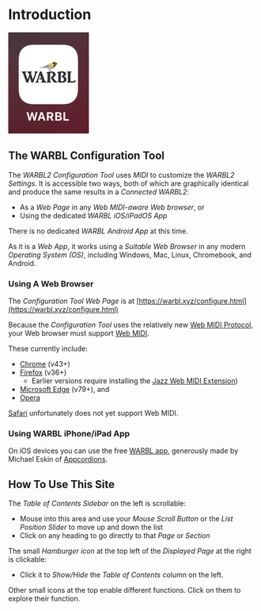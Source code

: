 # Introduction

![WARBL Icon](images/WARBL_Icon.png)

## The WARBL Configuration Tool

The *WARBL2 Configuration Tool* uses *MIDI* to customize the *WARBL2 Settings*. It is accessible two ways, both of which are graphically identical and produce the same results in a *Connected WARBL2*: 

* As a *Web Page* in any *Web MIDI-aware Web browser*, or
* Using the dedicated *WARBL iOS/iPadOS App*

There is no dedicated *WARBL Android App* at this time.

As it is a *Web App*, it works using a *Suitable Web Browser* in any modern *Operating System (OS)*, including Windows, Mac, Linux, Chromebook, and Android.

### Using A Web Browser

The *Configuration Tool Web Page* is at [https://warbl.xyz/configure.html](https://warbl.xyz/configure.html)

Because the *Configuration Tool* uses the relatively new [Web MIDI Protocol](https://midi.org/about-web-midi), your Web browser must support [Web MIDI](https://learn.adafruit.com/web-ble-midi/web-midi).

These currently include:

* [Chrome](https://www.google.com/chrome/index.html) (v43+)
* [Firefox](https://www.mozilla.org/en-US/firefox/new/) (v36+)
  * Earlier versions require installing the [Jazz Web MIDI Extension](https://addons.mozilla.org/en-CA/firefox/addon/web-midi-api/))
* [Microsoft Edge](https://www.microsoft.com/en-us/edge/download?form=MA13FJ) (v79+), and
* [Opera](https://www.opera.com/)

[Safari](https://www.apple.com/safari/) unfortunately does not yet support Web MIDI.

### Using WARBL iPhone/iPad App

On iOS devices you can use the free [WARBL app](https://apps.apple.com/de/app/warbl-configuration-tool/id1445377915?l), generously made by Michael Eskin of [Appcordions](https://appcordions.com/).

## How To Use This Site

The *Table of Contents Sidebar* on the left is scrollable:

* Mouse into this area and use your *Mouse Scroll Button* or the *List Position Slider* to move up and down the list
* Click on any heading to go directly to that *Page* or *Section*
 
The small *Hamburger icon* at the top left of the *Displayed Page* at the right is clickable:

* Click it to *Show/Hide* the *Table of Contents* column on the left.

Other small icons at the top enable different functions. Click on them to explore their function.
